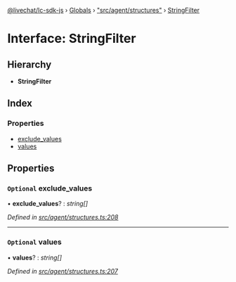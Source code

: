 [@livechat/lc-sdk-js](../README.md) › [Globals](../globals.md) › ["src/agent/structures"](../modules/_src_agent_structures_.md) › [StringFilter](_src_agent_structures_.stringfilter.md)

# Interface: StringFilter

## Hierarchy

* **StringFilter**

## Index

### Properties

* [exclude_values](_src_agent_structures_.stringfilter.md#optional-exclude_values)
* [values](_src_agent_structures_.stringfilter.md#optional-values)

## Properties

### `Optional` exclude_values

• **exclude_values**? : *string[]*

*Defined in [src/agent/structures.ts:208](https://github.com/livechat/lc-sdk-js/blob/ce4846a/src/agent/structures.ts#L208)*

___

### `Optional` values

• **values**? : *string[]*

*Defined in [src/agent/structures.ts:207](https://github.com/livechat/lc-sdk-js/blob/ce4846a/src/agent/structures.ts#L207)*
